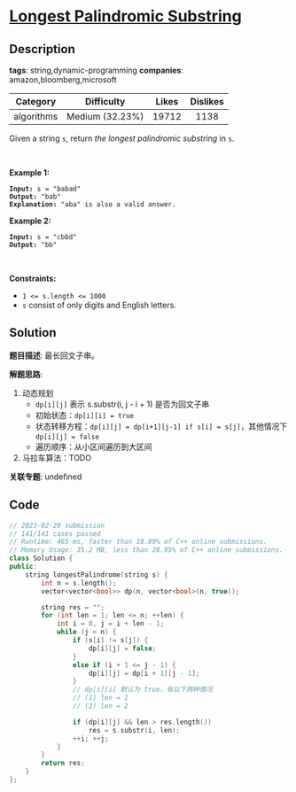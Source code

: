 # [Longest Palindromic Substring](https://leetcode.com/problems/longest-palindromic-substring/description/)

## Description

**tags**: string,dynamic-programming
**companies**: amazon,bloomberg,microsoft

| Category | Difficulty | Likes | Dislikes |
| :------: | :--------: | :---: | :------: |
| algorithms | Medium (32.23%) | 19712 | 1138 |

<p>Given a string <code>s</code>, return <em>the longest palindromic substring</em> in <code>s</code>.</p>

<p>&nbsp;</p>
<p><strong>Example 1:</strong></p>

<pre><code><strong>Input:</strong> s = &quot;babad&quot;
<strong>Output:</strong> &quot;bab&quot;
<strong>Explanation:</strong> &quot;aba&quot; is also a valid answer.</code></pre>

<p><strong>Example 2:</strong></p>

<pre><code><strong>Input:</strong> s = &quot;cbbd&quot;
<strong>Output:</strong> &quot;bb&quot;</code></pre>

<p>&nbsp;</p>
<p><strong>Constraints:</strong></p>

<ul>
	<li><code>1 &lt;= s.length &lt;= 1000</code></li>
	<li><code>s</code> consist of only digits and English letters.</li>
</ul>

## Solution

**题目描述**: 最长回文子串。

**解题思路**:

1. 动态规划
   - `dp[i][j]` 表示 s.substr(i, j - i + 1) 是否为回文子串
   - 初始状态：`dp[i][i] = true`
   - 状态转移方程：`dp[i][j] = dp[i+1][j-1] if s[i] = s[j]`，其他情况下 `dp[i][j] = false`
   - 遍历顺序：从小区间遍历到大区间
2. 马拉车算法：TODO

**关联专题**: undefined

## Code

```cpp
// 2023-02-20 submission
// 141/141 cases passed
// Runtime: 465 ms, faster than 18.89% of C++ online submissions.
// Memory Usage: 35.2 MB, less than 28.95% of C++ online submissions.
class Solution {
public:
    string longestPalindrome(string s) {
        int n = s.length();
        vector<vector<bool>> dp(n, vector<bool>(n, true));

        string res = "";
        for (int len = 1; len <= n; ++len) {
            int i = 0, j = i + len - 1;
            while (j < n) {
                if (s[i] != s[j]) {
                    dp[i][j] = false;
                }
                else if (i + 1 <= j - 1) {
                    dp[i][j] = dp[i + 1][j - 1];
                }
                // dp[i][i] 默认为 true，有以下两种情况
                // (1) len = 1
                // (2) len = 2

                if (dp[i][j] && len > res.length())
                    res = s.substr(i, len);
                ++i; ++j;
            }
        }
        return res;
    }
};
```
